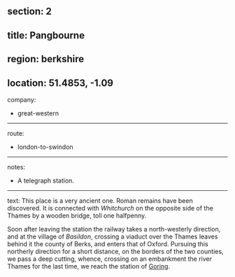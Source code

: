 section: 2
----
title: Pangbourne
----
region: berkshire
----
location: 51.4853, -1.09
----
company:
- great-western
----
route:
- london-to-swindon
----
notes:
- A telegraph station.
----
text: This place is a very ancient one. Roman remains have been discovered. It is connected with *Whitchurch* on the opposite side of the Thames by a wooden bridge, toll one halfpenny.

Soon after leaving the station the railway takes a north-westerly direction, and at the village of *Basildon*, crossing a viaduct over the Thames leaves behind it the county of Berks, and enters that of Oxford. Pursuing this northerly direction for a short distance, on the borders of the two counties, we pass a deep cutting, whence, crossing on an embankment the river Thames for the last time, we reach the station of [Goring](/stations/goring).
